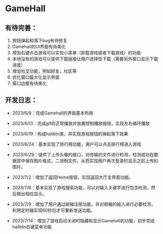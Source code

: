 # GameHall
## 有待完善：

1. 按钮弹起和落下bug有待修复
2. Gamehall的UI界面有待美化
3. 增加右键点击游戏可以实现小菜单（卸载游戏或者下载游戏）的功能
4. 本地没有的游戏可以提供下载链接让用户选择性下载（需要另外窗口显示下载进度）
5. 增加社交功能，例如好友，社区等
6. 优化窗口最大化显示界面
7. 窗口边框有待美化

## 开发日志：

- 2023/6/9：完成Gamehall的界面基本布局
- 2023/6/13：完成gif的正常播放并放置控制播放按钮，实现左右循环播放
- 2023/6/19：构成hallbtn类，并实现游戏按钮的弹起落下效果

- 2023/6/24：基本实现了排行榜功能，用户可以点击排行榜进入游戏

- 2023/6/29：提供了上传头像的接口，对传输的文件进行检测，检测成功在数据库中保存图片格式，二进制文件，从而实现用户再次登录时显示之前上传的图片。

- 2023/7/2：增加了返回Home按钮，实现返回大厅主界面功能。

- 2023/7/6：基本实现了游戏搜索功能，可以对输入关键字进行包含检测，然后做出相应显示。

- 2023/7/9：增加了用户通过邮箱注册功能，并对邮箱的输入进行必要检测，利用定时器实现60秒后才可重新发送功能。

- 2023/7/14：增加了游戏启动关闭时隐藏和显示Gamehall的功能，初步完成hallbtn右键菜单功能
